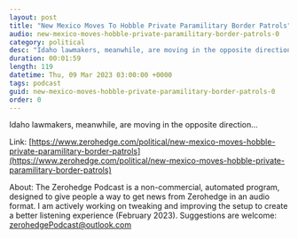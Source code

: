 ```yaml
---
layout: post
title: "New Mexico Moves To Hobble Private Paramilitary Border Patrols"
audio: new-mexico-moves-hobble-private-paramilitary-border-patrols-0
category: political
desc: "Idaho lawmakers, meanwhile, are moving in the opposite direction..."
duration: 00:01:59
length: 119
datetime: Thu, 09 Mar 2023 03:00:00 +0000
tags: podcast
guid: new-mexico-moves-hobble-private-paramilitary-border-patrols-0
order: 0
---
```

Idaho lawmakers, meanwhile, are moving in the opposite direction...

Link: [https://www.zerohedge.com/political/new-mexico-moves-hobble-private-paramilitary-border-patrols](https://www.zerohedge.com/political/new-mexico-moves-hobble-private-paramilitary-border-patrols)

About: The Zerohedge Podcast is a non-commercial, automated program, designed to give people a way to get news from Zerohedge in an audio format.  I am actively working on tweaking and improving the setup to create a better listening experience (February 2023).  Suggestions are welcome: [zerohedgePodcast@outlook.com](mailto:zerohedgePodcast@outlook.com)
